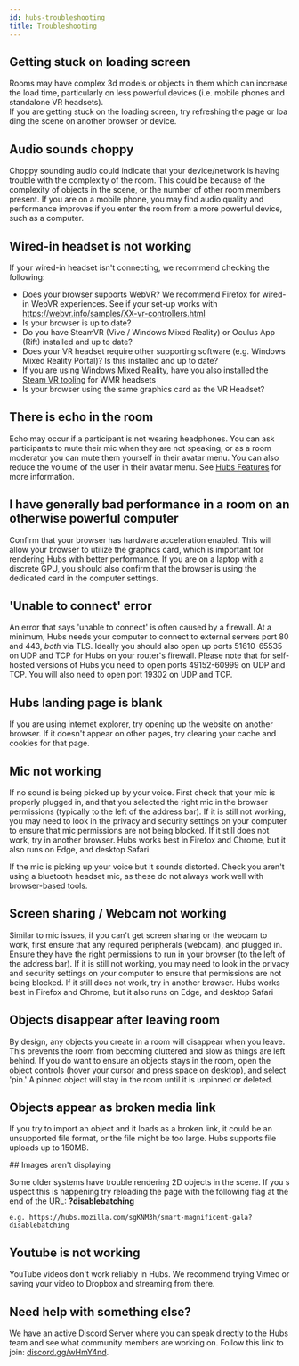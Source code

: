 ```yaml
---
id: hubs-troubleshooting
title: Troubleshooting
---
```


## Getting stuck on loading screen 

Rooms may have complex 3d models or objects in them which can increase the load time, particularly on less powerful devices (i.e. mobile phones and standalone VR headsets). If you are getting stuck on the loading screen, try refreshing the page or loading the scene on another browser or device. 

## Audio sounds choppy

Choppy sounding audio could indicate that your device/network is having trouble with the complexity of the room. This could be because of the complexity of objects in the scene, or the number of other room members present. If you are on a mobile phone, you may find audio quality and performance improves if you enter the room from a more powerful device, such as a computer. 

## Wired-in headset is not working

If your wired-in headset isn't connecting, we recommend checking the following:

* Does your browser supports WebVR? We recommend Firefox for wired-in WebVR experiences. See if your set-up works with https://webvr.info/samples/XX-vr-controllers.html 
* Is your browser is up to date?
* Do you have SteamVR (Vive / Windows Mixed Reality) or Oculus App (Rift) installed and up to date?
* Does your VR headset require other supporting software (e.g. Windows Mixed Reality Portal)? Is this installed and up to date? 
* If you are using Windows Mixed Reality, have you also installed the [Steam VR tooling](https://store.steampowered.com/app/719950/Windows_Mixed_Reality_for_SteamVR/) for WMR headsets
* Is your browser using the same graphics card as the VR Headset?

## There is echo in the room

Echo may occur if a participant is not wearing headphones. You can ask participants to mute their mic when they are not speaking, or as a room moderator you can mute them yourself in their avatar menu. You can also reduce the volume of the user in their avatar menu. See [Hubs Features](./hubs-features) for more information. 

## I have generally bad performance in a room on an otherwise powerful computer

Confirm that your browser has hardware acceleration enabled. This will allow your browser to utilize the graphics card, which is important for rendering Hubs with better performance. If you are on a laptop with a discrete GPU, you should also confirm that the browser is using the dedicated card in the computer settings.

## 'Unable to connect' error

An error that says 'unable to connect' is often caused by a firewall. At a minimum, Hubs needs your computer to connect to external servers port 80 and 443, *both* via TLS. Ideally you should also open up ports 51610-65535 on UDP and TCP for Hubs on your router's firewall. Please note that for self-hosted versions of Hubs you need to open ports 49152-60999 on UDP and TCP. You will also need to open port 19302 on UDP and TCP.


## Hubs landing page is blank

If you are using internet explorer, try opening up the website on another browser. If it doesn't appear on other pages, try clearing your cache and cookies for that page. 

## Mic not working 

If no sound is being picked up by your voice. First check that your mic is properly plugged in, and that you selected the right mic in the browser permissions (typically to the left of the address bar). If it is still not working, you may need to look in the privacy and security settings on your computer to ensure that mic permissions are not being blocked. If it still does not work, try in another browser. Hubs works best in Firefox and Chrome, but it also runs on Edge, and desktop Safari.

If the mic is picking up your voice but it sounds distorted. Check you aren't using a bluetooth headset mic, as these do not always work well with browser-based tools. 

## Screen sharing / Webcam not working

Similar to mic issues, if you can't get screen sharing or the webcam to work, first ensure that any required peripherals (webcam), and plugged in. Ensure they have the right permissions to run in your browser (to the left of the address bar). If it is still not working, you may need to look in the privacy and security settings on your computer to ensure that permissions are not being blocked. If it still does not work, try in another browser. Hubs works best in Firefox and Chrome, but it also runs on Edge, and desktop Safari

## Objects disappear after leaving room

By design, any objects you create in a room will disappear when you leave. This prevents the room from becoming cluttered and slow as things are left behind. If you do want to ensure an objects stays in the room, open the object controls (hover your cursor and press space on desktop), and select 'pin.' A pinned object will stay in the room until it is unpinned or deleted. 

## Objects appear as broken media link

If you try to import an object and it loads as a broken link, it could be an unsupported file format, or the file might be too large. Hubs supports file uploads up to 150MB.

## Images aren't displaying 

Some older systems have trouble rendering 2D objects in the scene. If you suspect this is happening try reloading the page with the following flag at the end of the URL: __?disablebatching__

    e.g. https://hubs.mozilla.com/sgKNM3h/smart-magnificent-gala?disablebatching

## Youtube is not working

YouTube videos don't work reliably in Hubs. We recommend trying Vimeo or saving your video to Dropbox and streaming from there.

## Need help with something else?

We have an active Discord Server where you can speak directly to the Hubs team and see what community members are working on. Follow this link to join: [discord.gg/wHmY4nd](discord.gg/wHmY4nd).
